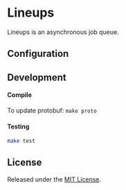 # Lineups

Lineups is an asynchronous job queue.

## Configuration

## Development

#### Compile

To update protobuf: `make proto`

#### Testing

```sh
make test
```

## License

Released under the [MIT License](https://github.com/wayjam/lineups/blob/master/LICENSE).
